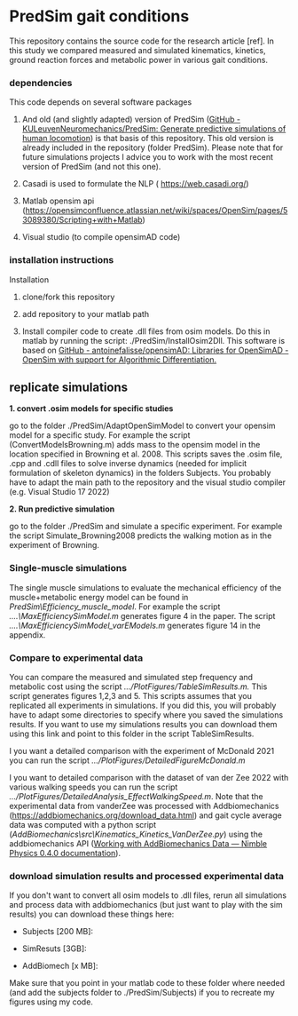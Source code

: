 # PredSim gait conditions

This repository contains the source code for the research article [ref]. In this study we compared measured and simulated kinematics, kinetics, ground reaction forces and metabolic power in various gait conditions.

### dependencies

This code depends on several software packages

1. And old (and slightly adapted) version of PredSim ([GitHub - KULeuvenNeuromechanics/PredSim: Generate predictive simulations of human locomotion](https://github.com/KULeuvenNeuromechanics/PredSim)) is that basis of this repository. This old version is already included in the repository (folder PredSim). Please note that for future simulations projects I advice you to work with the most recent version of PredSim (and not this one).

2. Casadi is used to formulate the NLP ( https://web.casadi.org/)

3. Matlab opensim api (https://opensimconfluence.atlassian.net/wiki/spaces/OpenSim/pages/53089380/Scripting+with+Matlab)

4. Visual studio (to compile opensimAD code)

### installation instructions

Installation

1. clone/fork this repository

2. add repository to your matlab path

3. Install compiler code to create .dll files from osim models. Do this in matlab by running the script: ./PredSim/InstallOsim2Dll. This software is based on [GitHub - antoinefalisse/opensimAD: Libraries for OpenSimAD - OpenSim with support for Algorithmic Differentiation.](https://github.com/antoinefalisse/opensimAD)

## replicate simulations

**1. convert .osim models for specific studies**

go to the folder ./PredSim/AdaptOpenSimModel to convert your opensim model for a specific study. For example the script (ConvertModelsBrowning.m) adds mass to the opensim model in the location specified in Browning et al. 2008. This scripts saves the .osim file, .cpp and .cdll files to solve inverse dynamics (needed for implicit formulation of skeleton dynamics) in the folders Subjects. You probably have to adapt the main path to the repository and the visual studio compiler (e.g. Visual Studio 17 2022)

**2. Run predictive simulation**

go to the folder ./PredSim and simulate a specific experiment. For example the script Simulate_Browning2008 predicts the walking motion as in the experiment of Browning.

### Single-muscle simulations

The single muscle simulations to evaluate the mechanical efficiency of the muscle+metabolic energy model can be found in *PredSim\Efficiency_muscle_model*. For example the script *....\MaxEfficiencySimModel.m* generates figure 4 in the paper. The script *....\MaxEfficiencySimModel_varEModels.m* generates figure 14 in the appendix.

### Compare to experimental data

You can compare the measured and simulated step frequency and metabolic cost using the script *.../PlotFigures/TableSimResults.m.* This script generates figures 1,2,3 and 5. This scripts assumes that you replicated all experiments in simulations. If you did this, you will probably have to adapt some directories to specify where you saved the simulations results. If you want to use my simulations results you can download them using this link and point to this folder in the script TableSimResults.

I you want a detailed comparison with the experiment of McDonald 2021 you can run the script *.../PlotFigures/DetailedFigureMcDonald.m*

I you want to detailed comparison with the dataset of van der Zee 2022 with various walking speeds you can run the script *.../PlotFigures/DetailedAnalysis_EffectWalkingSpeed.m*. Note that the experimental data from vanderZee was processed with Addbiomechanics (https://addbiomechanics.org/download_data.html) and gait cycle average data was computed with a python script (*AddBiomechanics\src\Kinematics_Kinetics_VanDerZee.py*) using the addbiomechanics API ([Working with AddBiomechanics Data &mdash; Nimble Physics 0.4.0 documentation](https://nimblephysics.org/docs/working-with-addbiomechanics-data.html)).

### download simulation results and processed experimental data

If you don't want to convert all osim models to .dll files, rerun all simulations and process data with addbiomechanics (but just want to play with the sim results) you can download these things here:

- Subjects [200 MB]:

- SimResuts [3GB]:

- AddBiomech [x MB]:

Make sure that you point in your matlab code to these folder where needed (and add the subjects folder to ./PredSim/Subjects) if you to recreate my figures using my code.

